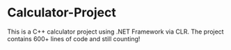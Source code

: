 # Calculator-Project

This is a C++ calculator project using .NET Framework via CLR. The project contains 600+ lines of code and still counting!
